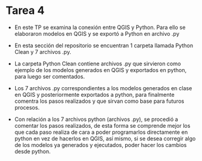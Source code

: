 # Tarea 4
* En este TP se examina la conexión entre QGIS y Python. Para ello se elaboraron modelos en QGIS y se exportó a Python en archivo .py

* En esta sección del repositorio se encuentran 1 carpeta llamada Python Clean y 7 archivos .py.

* La carpeta Python Clean contiene archivos .py que sirvieron como ejemplo de los modelos generados en QGIS y exportados en python, para luego ser comentados. 

* Los 7 archivos .py correspondientes a los modelos generados en clase en QGIS y posteriormente exportados a python, para finalmente comentra los pasos realizados y que sirvan como base para futuros procesos.

* Con relación a los 7 archivos python (archivos .py), se procedió a comentar los pasos realizados, de esta forma se comprende mejor los que cada paso realiza de cara a poder programarlos directamente en python en vez de hacerlos en QGIS, así mismo, si se desea corregir algo de los modelos ya generados y ejecutados, poder hacer los cambios desde python.

